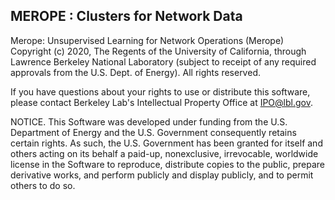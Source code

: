 ## MEROPE : Clusters for Network Data 

Merope: Unsupervised Learning for Network Operations (Merope)
Copyright (c) 2020, The Regents of the University of California,
through Lawrence Berkeley National Laboratory (subject to receipt
of any required approvals from the U.S. Dept. of Energy). All rights
reserved.

If you have questions about your rights to use or distribute this software,
please contact Berkeley Lab's Intellectual Property Office at
IPO@lbl.gov.

NOTICE.  This Software was developed under funding from the U.S. Department
of Energy and the U.S. Government consequently retains certain rights.  As
such, the U.S. Government has been granted for itself and others acting on
its behalf a paid-up, nonexclusive, irrevocable, worldwide license in the
Software to reproduce, distribute copies to the public, prepare derivative 
works, and perform publicly and display publicly, and to permit others to do so.
